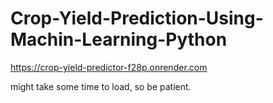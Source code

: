 # Crop-Yield-Prediction-Using-Machin-Learning-Python

https://crop-yield-predictor-f28p.onrender.com

might take some time to load, so be patient.
